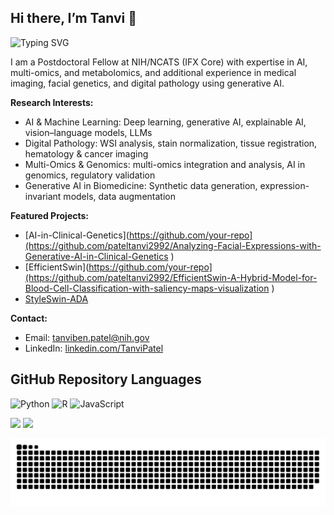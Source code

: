 ## Hi there, I’m Tanvi 👋
![Typing SVG](https://readme-typing-svg.demolab.com?lines=Welcome+to+my+GitHub+Profile&center=true&vCenter=true&width=800&height=80&size=40)

I am a Postdoctoral Fellow at NIH/NCATS (IFX Core) with expertise in AI, multi-omics, and metabolomics, and additional experience in medical imaging, facial genetics, and digital pathology using generative AI.

**Research Interests:**
  - AI & Machine Learning: Deep learning, generative AI, explainable AI, vision–language models, LLMs
  - Digital Pathology: WSI analysis, stain normalization, tissue registration, hematology & cancer imaging
  - Multi-Omics & Genomics: multi-omics integration and analysis, AI in genomics, regulatory validation
  - Generative AI in Biomedicine: Synthetic data generation, expression-invariant models, data augmentation

**Featured Projects:**
- [AI-in-Clinical-Genetics](https://github.com/your-repo](https://github.com/pateltanvi2992/Analyzing-Facial-Expressions-with-Generative-AI-in-Clinical-Genetics )
- [EfficientSwin](https://github.com/your-repo](https://github.com/pateltanvi2992/EfficientSwin-A-Hybrid-Model-for-Blood-Cell-Classification-with-saliency-maps-visualization )
- [StyleSwin-ADA](https://github.com/pateltanvi2992/Training-swin-transformer-based-GAN-for-high-resolution-blood-cell-imaging-with-limited-data)

**Contact:**
- Email: tanviben.patel@nih.gov
- LinkedIn: [linkedin.com/TanviPatel](https://www.linkedin.com/in/tanvi-patel-d-sc-31523913a/)

## GitHub Repository Languages
![Python](https://img.shields.io/badge/Python-3776AB?logo=python&logoColor=white)
![R](https://img.shields.io/badge/R-276DC3?logo=r&logoColor=white)
![JavaScript](https://img.shields.io/badge/JavaScript-F7DF1E?logo=javascript&logoColor=black)

![](https://github-profile-summary-cards.vercel.app/api/cards/most-commit-language?username=pateltanvi2992&theme=github)
![](https://github-profile-summary-cards.vercel.app/api/cards/repos-per-language?username=pateltanvi2992&theme=github)

![GitHub Matrix](https://github.com/Platane/snk/raw/output/github-contribution-grid-snake.svg)

